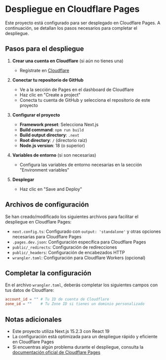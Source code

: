 # Despliegue en Cloudflare Pages

Este proyecto está configurado para ser desplegado en Cloudflare Pages. A continuación, se detallan los pasos necesarios para completar el despliegue.

## Pasos para el despliegue

1. **Crear una cuenta en Cloudflare** (si aún no tienes una)
   - Regístrate en [Cloudflare](https://dash.cloudflare.com/sign-up)

2. **Conectar tu repositorio de GitHub**
   - Ve a la sección de Pages en el dashboard de Cloudflare
   - Haz clic en "Create a project"
   - Conecta tu cuenta de GitHub y selecciona el repositorio de este proyecto

3. **Configurar el proyecto**
   - **Framework preset**: Selecciona Next.js
   - **Build command**: `npm run build`
   - **Build output directory**: `.next`
   - **Root directory**: `/` (directorio raíz)
   - **Node.js version**: 18 (o superior)

4. **Variables de entorno** (si son necesarias)
   - Configura las variables de entorno necesarias en la sección "Environment variables"

5. **Desplegar**
   - Haz clic en "Save and Deploy"

## Archivos de configuración

Se han creado/modificado los siguientes archivos para facilitar el despliegue en Cloudflare Pages:

- `next.config.ts`: Configurado con `output: 'standalone'` y otras opciones necesarias para Cloudflare Pages
- `.pages.dev.json`: Configuración específica para Cloudflare Pages
- `public/_redirects`: Configuración de redirecciones
- `public/_headers`: Configuración de encabezados HTTP
- `wrangler.toml`: Configuración para Cloudflare Workers (opcional)

## Completar la configuración

En el archivo `wrangler.toml`, deberás completar los siguientes campos con tus datos de Cloudflare:

```toml
account_id = "" # Tu ID de cuenta de Cloudflare
zone_id = ""    # Tu Zone ID si tienes un dominio personalizado
```

## Notas adicionales

- Este proyecto utiliza Next.js 15.2.3 con React 19
- La configuración está optimizada para un despliegue rápido y eficiente en Cloudflare Pages
- Si encuentras algún problema durante el despliegue, consulta la [documentación oficial de Cloudflare Pages](https://developers.cloudflare.com/pages/)